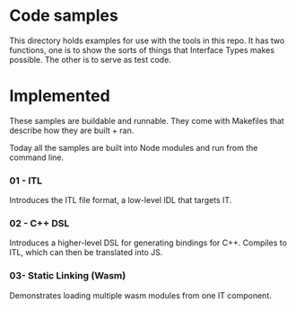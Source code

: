 # Code samples

This directory holds examples for use with the tools in this repo. It has two
functions, one is to show the sorts of things that Interface Types makes
possible. The other is to serve as test code.

# Implemented

These samples are buildable and runnable. They come with Makefiles that describe
how they are built + ran.

Today all the samples are built into Node modules and run from the command line.

### 01 - ITL

Introduces the ITL file format, a low-level IDL that targets IT.

### 02 - C++ DSL

Introduces a higher-level DSL for generating bindings for C++. Compiles to ITL,
which can then be translated into JS.

### 03- Static Linking (Wasm)

Demonstrates loading multiple wasm modules from one IT component.
